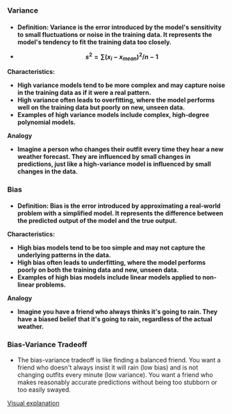**<h3>Variance</h3>**
<h4>

-   Definition: Variance is the error introduced by the model's sensitivity to small fluctuations or noise in the training data. It represents the model's tendency to fit the training data too closely.

-   $$ s^2 = \sum (x_i - x_{mean})^2 / {n - 1}$$

**Characteristics:**
-   High variance models tend to be more complex and may capture noise in the training data as if it were a real pattern.
-   High variance often leads to overfitting, where the model performs well on the training data but poorly on new, unseen data.
- Examples of high variance models include complex, high-degree polynomial models.

**Analogy**
-   Imagine a person who changes their outfit every time they hear a new weather forecast. They are influenced by small changes in predictions, just like a high-variance model is influenced by small changes in the data.

</h4>

**<h3>Bias</h3>**
<h4>

-   Definition: Bias is the error introduced by approximating a real-world problem with a simplified model. It represents the difference between the predicted output of the model and the true output.

**Characteristics:**
-   High bias models tend to be too simple and may not capture the underlying patterns in the data.
-   High bias often leads to underfitting, where the model performs poorly on both the training data and new, unseen data.
-   Examples of high bias models include linear models applied to non-linear problems.

**Analogy**
-   Imagine you have a friend who always thinks it's going to rain. They have a biased belief that it's going to rain, regardless of the actual weather.

</h4>

**<h3>Bias-Variance Tradeoff</h3>**

-   The bias-variance tradeoff is like finding a balanced friend. You want a friend who doesn't always insist it will rain (low bias) and is not changing outfits every minute (low variance). You want a friend who makes reasonably accurate predictions without being too stubborn or too easily swayed.

[Visual explanation](../../res/Variance_Bias.png)
